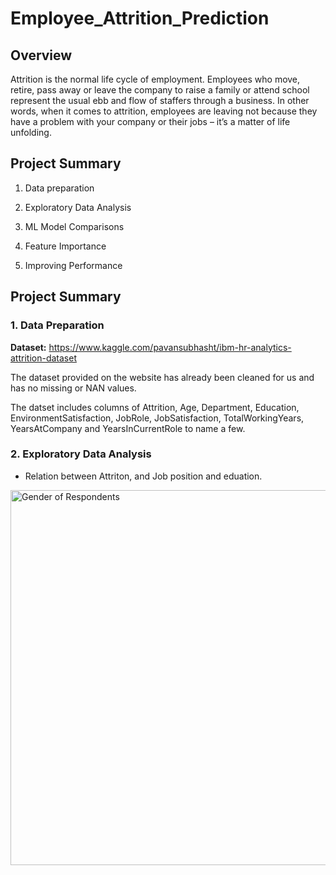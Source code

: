 # Employee_Attrition_Prediction

## Overview

Attrition is the normal life cycle of employment. Employees who move, retire, pass away or leave the company to raise a family or attend school represent the usual ebb and flow of staffers through a business. In other words, when it comes to attrition, employees are leaving not because they have a problem with your company or their jobs – it’s a matter of life unfolding.



## Project Summary

1. Data preparation

2. Exploratory Data Analysis

3. ML Model Comparisons

4. Feature Importance

5. Improving Performance


## Project Summary

### 1. Data Preparation

**Dataset:** https://www.kaggle.com/pavansubhasht/ibm-hr-analytics-attrition-dataset

The dataset provided on the website has already been cleaned for us and has no missing or NAN values. 

The datset includes columns of Attrition, Age, Department, Education, EnvironmentSatisfaction, JobRole, JobSatisfaction, TotalWorkingYears, YearsAtCompany and YearsInCurrentRole to name a few.


### 2. Exploratory Data Analysis

* Relation between Attriton, and Job position and eduation.

<img src="https://github.com/Akshat2395/Employee_Attrition_Prediction/blob/main/images/Gender_of_Respondents.png" alt="Gender of Respondents" width="700" height="600">
